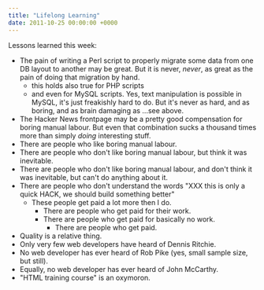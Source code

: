 ```yaml
---
title: "Lifelong Learning"
date: 2011-10-25 00:00:00 +0000
---
```

Lessons learned this week:

* The pain of writing a Perl script to properly migrate some data
  from one DB layout to another may be great. But it is never,
  *never*, as great as the pain of doing that migration by hand.
  * this holds also true for PHP scripts
  * and even for MySQL scripts. Yes, text manipulation is possible
    in MySQL, it's just freakishly hard to do. But it's never as
    hard, and as boring, and as brain damaging as ...see above.
* The Hacker News frontpage may be a pretty good compensation
  for boring manual labour. But even that combination
  sucks a thousand times more than simply *doing* interesting stuff.
* There are people who like boring manual labour.
* There are people who don't like boring manual labour, but think
  it was inevitable.
* There are people who don't like boring manual labour, and don't think
  it was inevitable, but can't do anything about it.
* There are people who don't understand the words "XXX this is only a quick
  HACK, we should build something better"
    * These people get paid a lot more then I do.
        * There are people who get paid for their work.
        * There are people who get paid for basically no work.
            * There are people who get paid.
* Quality is a relative thing.
* Only very few web developers have heard of Dennis Ritchie.
* No web developer has ever heard of Rob Pike (yes, small sample size, but still).
* Equally, no web developer has ever heard of John McCarthy.
* "HTML training course" is an oxymoron.
